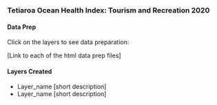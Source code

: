 ### Tetiaroa Ocean Health Index: Tourism and Recreation 2020

#### Data Prep

Click on the layers to see data preparation:

[Link to each of the html data prep files]

#### Layers Created

- Layer_name [short description]
- Layer_name [short description]


